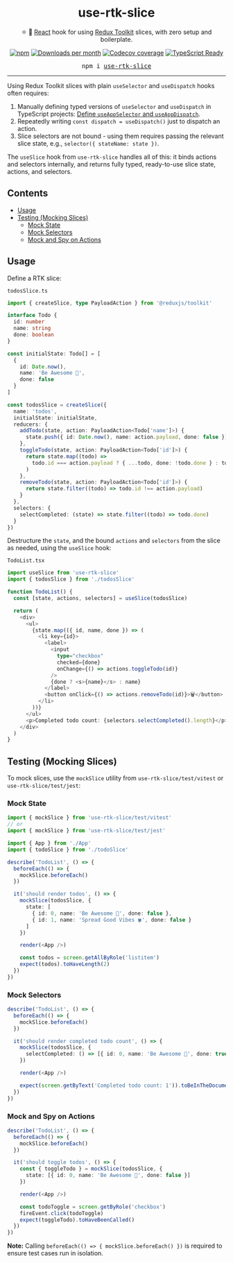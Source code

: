 <div align="center">
  <h1>use-rtk-slice</h1>
  <p>⚛️ 🎣 <a href="https://react.dev/">React</a> hook for using <a href="https://redux-toolkit.js.org/">Redux Toolkit</a> slices, with zero setup and boilerplate.
  </p>
  <p>
    <a href="https://www.npmjs.com/package/use-rtk-slice" target="_blank"><img alt="npm" src="https://img.shields.io/npm/v/use-rtk-slice.svg?label=NPM"></a>
    <a href="https://www.npmjs.com/package/use-rtk-slice" target="_blank"><img alt="Downloads per month" src="https://img.shields.io/npm/dm/use-rtk-slice.svg?label=Downloads" /></a>
    <a href="https://codecov.io/gh/emseidov/use-rtk-slice/tree/main" target="_blank"><img src="https://img.shields.io/codecov/c/github/emseidov/use-rtk-slice?label=Coverage&token=0TD18JUTH7" alt="Codecov coverage" /></a>
    <a href="https://www.typescriptlang.org/" target="_blank"><img alt="TypeScript Ready" src="https://img.shields.io/badge/TypeScript-Ready-blue.svg"></a>
  </p>
  <pre>npm i <a href="https://www.npmjs.com/package/use-rtk-slice">use-rtk-slice</a></pre>
</div>
<hr/>

Using Redux Toolkit slices with plain `useSelector` and `useDispatch` hooks often requires:

1. Manually defining typed versions of `useSelector` and `useDispatch` in TypeScript projects: [Define `useAppSelector` and `useAppDispatch`](https://redux-toolkit.js.org/tutorials/typescript#define-typed-hooks).
2. Repeatedly writing `const dispatch = useDispatch()` just to dispatch an action.
3. Slice selectors are not bound - using them requires passing the relevant slice state, e.g., `selector({ stateName: state })`.

The `useSlice` hook from `use-rtk-slice` handles all of this: it binds actions and selectors internally, and returns fully typed, ready-to-use slice state, actions, and selectors.

## Contents

- [Usage](#usage)
- [Testing (Mocking Slices)](#testing-mocking-slices)
  - [Mock State](#mock-state)
  - [Mock Selectors](#mock-selectors)
  - [Mock and Spy on Actions](#mock-and-spy-on-actions)

## Usage

Define a RTK slice:

`todosSlice.ts`

```ts
import { createSlice, type PayloadAction } from '@reduxjs/toolkit'

interface Todo {
  id: number
  name: string
  done: boolean
}

const initialState: Todo[] = [
  {
    id: Date.now(),
    name: 'Be Awesome 🦄',
    done: false
  }
]

const todosSlice = createSlice({
  name: 'todos',
  initialState: initialState,
  reducers: {
    addTodo(state, action: PayloadAction<Todo['name']>) {
      state.push({ id: Date.now(), name: action.payload, done: false })
    },
    toggleTodo(state, action: PayloadAction<Todo['id']>) {
      return state.map((todo) =>
        todo.id === action.payload ? { ...todo, done: !todo.done } : todo
      )
    },
    removeTodo(state, action: PayloadAction<Todo['id']>) {
      return state.filter((todo) => todo.id !== action.payload)
    }
  },
  selectors: {
    selectCompleted: (state) => state.filter((todo) => todo.done)
  }
})
```

Destructure the `state`, and the bound `actions` and `selectors` from the slice as needed, using the `useSlice` hook:

`TodoList.tsx`

```ts
import useSlice from 'use-rtk-slice'
import { todosSlice } from './todosSlice'

function TodoList() {
  const [state, actions, selectors] = useSlice(todosSlice)

  return (
    <div>
      <ul>
        {state.map(({ id, name, done }) => (
          <li key={id}>
            <label>
              <input
                type="checkbox"
                checked={done}
                onChange={() => actions.toggleTodo(id)}
              />
              {done ? <s>{name}</s> : name}
            </label>
            <button onClick={() => actions.removeTodo(id)}>🗑️</button>
          </li>
        ))}
      </ul>
      <p>Completed todo count: {selectors.selectCompleted().length}</p>
    </div>
  )
}
```

## Testing (Mocking Slices)

To mock slices, use the `mockSlice` utility from `use-rtk-slice/test/vitest` or `use-rtk-slice/test/jest`:

### Mock State

```ts
import { mockSlice } from 'use-rtk-slice/test/vitest'
// or
import { mockSlice } from 'use-rtk-slice/test/jest'

import { App } from './App'
import { todoSlice } from './todoSlice'

describe('TodoList', () => {
  beforeEach(() => {
    mockSlice.beforeEach()
  })

  it('should render todos', () => {
    mockSlice(todosSlice, {
      state: [
        { id: 0, name: 'Be Awesome 🦄', done: false },
        { id: 1, name: 'Spread Good Vibes 🍀', done: false }
      ]
    })

    render(<App />)

    const todos = screen.getAllByRole('listitem')
    expect(todos).toHaveLength(2)
  })
})
```

### Mock Selectors

```ts
describe('TodoList', () => {
  beforeEach(() => {
    mockSlice.beforeEach()
  })

  it('should render completed todo count', () => {
    mockSlice(todosSlice, {
      selectCompleted: () => [{ id: 0, name: 'Be Awesome 🦄', done: true }]
    })

    render(<App />)

    expect(screen.getByText('Completed todo count: 1')).toBeInTheDocument()
  })
})
```

### Mock and Spy on Actions

```ts
describe('TodoList', () => {
  beforeEach(() => {
    mockSlice.beforeEach()
  })

  it('should toggle todos', () => {
    const { toggleTodo } = mockSlice(todosSlice, {
      state: [{ id: 0, name: 'Be Awesome 🦄', done: false }]
    })

    render(<App />)

    const todoToggle = screen.getByRole('checkbox')
    fireEvent.click(todoToggle)
    expect(toggleTodo).toHaveBeenCalled()
  })
})
```

**Note:** Calling `beforeEach(() => { mockSlice.beforeEach() })` is required to ensure test cases run in isolation.
